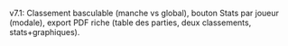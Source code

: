 v7.1: Classement basculable (manche vs global), bouton Stats par joueur (modale), export PDF riche (table des parties, deux classements, stats+graphiques).